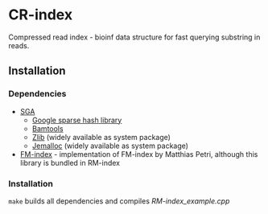 # CR-index
Compressed read index - bioinf data structure for fast querying substring in reads.

## Installation

### Dependencies

  * [SGA](https://github.com/jts/sga)
    * [Google sparse hash library](https://code.google.com/p/sparsehash/)
    * [Bamtools](https://github.com/pezmaster31/bamtools)
    * [Zlib](http://www.zlib.net/) (widely available as system package)
    * [Jemalloc](http://www.canonware.com/jemalloc/download.html) (widely available as system package)
  * [FM-index](https://github.com/mpetri/FM-Index) - implementation of FM-index by Matthias Petri, although this library is bundled in RM-index

### Installation

`make` builds all dependencies and compiles *RM-index_example.cpp*
